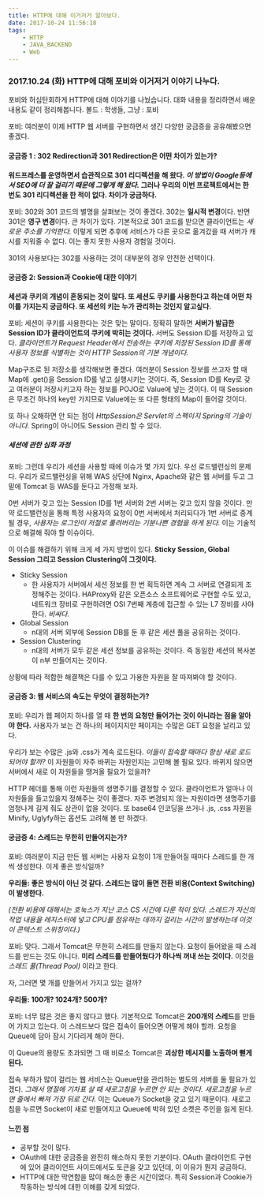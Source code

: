```yaml
---
title: HTTP에 대해 이거저거 알아보다.
date: 2017-10-24 11:56:18
tags:
    - HTTP
    - JAVA_BACKEND
    - Web
---
```


### 2017.10.24 (화) HTTP에 대해 포비와 이거저거 이야기 나누다. 

포비와 허심탄회하게 HTTP에 대해 이야기를 나눴습니다. 대화 내용을 정리하면서 배운 내용도 같이 정리해봅니다.
볼드 : 학생들, 그냥 : 포비




포비: 여러분이 이제 HTTP 웹 서버를 구현하면서 생긴 다양한 궁금증을 공유해봤으면 좋겠다. 

#### 궁금증 1 : 302 Redirection과 301 Redirection은 어떤 차이가 있는가? 

**워드프레스를 운영하면서 습관적으로 301 리디렉션을 해 왔다. *이 방법이 Google등에서 SEO에 더 잘 걸리기 때문에 그렇게 해 왔다.* 그러나 우리의 이번 프로젝트에서는 한 번도 301 리디렉션을 한 적이 없다. 차이가 궁금하다.**

포비: 302와 301 코드의 별명을 살펴보는 것이 좋겠다. 302는 **일시적 변경**이다. 반면 301은 **영구 변경**이다. 큰 차이가 있다.
기본적으로 301 코드를 받으면 클라이언트는 *새로운 주소를 기억한다.* 이렇게 되면 추후에 서비스가 다른 곳으로 옮겨갔을 때 서버가 캐시를 지워줄 수 없다. 이는 좋지 못한 사용자 경험일 것이다. 

301의 사용보다는 302를 사용하는 것이 대부분의 경우 안전한 선택이다. 

#### 궁금증 2: Session과 Cookie에 대한 이야기 

**세션과 쿠키의 개념이 혼동되는 것이 많다. 또 세션도 쿠키를 사용한다고 하는데 어떤 차이를 가지는지 궁금하다. 또 세션의 키는 누가 관리하는 것인지 알고싶다.**

포비: 세션이 쿠키를 사용한다는 것은 맞는 말이다. 정확히 말하면 **서버가 발급한 Session ID가 클라이언트의 쿠키에 박히는 것이다.** 서버도 Session ID를 저장하고 있다. *클라이언트가 Request Header에서 전송하는 쿠키에 저장된 Session ID를 통해 사용자 정보를 식별하는 것이 HTTP Session의 기본 개념이다.* 

Map구조로 된 저장소를 생각해보면 좋겠다. 여러분이 Session 정보를 쓰고자 할 때 Map에 .get()을 Session ID를 넣고 실행시키는 것이다. 즉, Session ID를 Key로 갖고 여러분이 저장시키고자 하는 정보를 POJO로 Value에 넣는 것이다. 이 때 Session은 무조건 하나의 key만 가지므로 Value에는 또 다른 형태의 Map이 들어갈 것이다. 

또 하나 오해하면 안 되는 점이 *HttpSession은 Servlet의 스펙이지 Spring의 기술이 아니다.* Spring이 아니어도 Session 관리 할 수 있다. 

##### 세션에 관한 심화 과정 

포비: 그런데 우리가 세션을 사용할 때에 이슈가 몇 가지 있다. 우선 로드밸런싱의 문제다. 우리가 로드밸런싱을 위해 WAS 상단에 Nginx, Apache와 같은 웹 서버를 두고 그 밑에 Tomcat 등 WAS를 둔다고 가정해 보자. 

0번 서버가 갖고 있는 Session ID를 1번 서버와 2번 서버는 갖고 있지 않을 것이다. 만약 로드밸런싱을 통해 특정 사용자의 요청이 0번 서버에서 처리되다가 1번 서버로 중계될 경우, *사용자는 로그인이 저절로 풀려버리는 기분나쁜 경험을 하게 된다.* 이는 기술적으로 해결해 줘야 할 이슈이다. 

이 이슈를 해결하기 위해 크게 세 가지 방법이 있다. **Sticky Session, Global Session 그리고 Session Clustering이 그것이다.** 

* Sticky Session
    * 한 사용자가 서버에서 세션 정보를 한 번 획득하면 계속 그 서버로 연결되게 조정해주는 것이다. HAProxy와 같은 오픈소스 소프트웨어로 구현할 수도 있고, 네트워크 장비로 구현하려면 OSI 7번째 계층에 접근할 수 있는 L7 장비를 사야 한다. *비싸다.*
* Global Session
    * n대의 서버 외부에 Session DB를 둔 후 같은 세션 풀을 공유하는 것이다. 
* Session Clustering
    * n대의 서버가 모두 같은 세션 정보를 공유하는 것이다. 즉 동일한 세션의 복사본이 n부 만들어지는 것이다. 

상황에 따라 적합한 해결책은 다를 수 있고 가용한 자원을 잘 따져봐야 할 것이다. 

#### 궁금증 3: 웹 서비스의 속도는 무엇이 결정하는가? 

포비: 우리가 웹 페이지 하나를 열 때 **한 번의 요청만 들어가는 것이 아니라는 점을 알아야 한다.** 사용자가 보는 건 하나의 페이지지만 페이지는 수많은 GET 요청을 날리고 있다. 

우리가 보는 수많은 .js와 .css가 계속 로드된다. *이들이 접속할 때마다 항상 새로 로드되어야 할까?* 이 자원들이 자주 바뀌는 자원인지는 고민해 볼 필요 있다. 바뀌지 않으면 서버에서 새로 이 자원들을 땡겨올 필요가 있을까? 

HTTP 헤더를 통해 이런 자원들의 생명주기를 결정할 수 있다. 클라이언트가 얼마나 이 자원들을 들고있을지 정해주는 것이 좋겠다. 자주 변경되지 않는 자원이라면 생명주기를 엄청나게 길게 줘도 상관이 없을 것이다. 또 base64 인코딩을 쓰거나 .js, .css 자원을 Minify, Uglyfy하는 옵션도 고려해 볼 만 하겠다. 

#### 궁금증 4: 스레드는 무한히 만들어지는가? 

포비: 여러분이 지금 만든 웹 서버는 사용자 요청이 1개 만들어질 때마다 스레드를 한 개씩 생성한다. 이게 좋은 방식일까? 

**우리들: 좋은 방식이 아닌 것 같다. 스레드는 많이 돌면 전환 비용(Context Switching)이 발생한다.**

*(전환 비용에 대해서는 호눅스가 지난 코스 CS 시간에 다룬 적이 있다. 스레드가 자신의 작업 내용을 레지스터에 넣고 CPU를 점유하는 데까지 걸리는 시간이 발생하는데 이것이 콘텍스트 스위칭이다.)* 

포비: 맞다. 그래서 Tomcat은 무한히 스레드를 만들지 않는다. 요청이 들어왔을 때 스레드를 만드는 것도 아니다.
**미리 스레드를 만들어뒀다가 하나씩 꺼내 쓰는 것이다.** 이것을 *스레드 풀(Thread Pool)* 이라고 한다.

자, 그러면 몇 개를 만들어서 가지고 있는 걸까? 

**우리들: 100개? 1024개? 500개?**

포비: 너무 많은 것은 좋지 않다고 했다. 기본적으로 Tomcat은 **200개의 스레드**를 만들어 가지고 있는다. 
이 스레드보다 많은 접속이 들어오면 어떻게 해야 할까. 요청을 Queue에 담아 잠시 기다리게 해야 한다. 

이 Queue의 용량도 초과되면 그 때 비로소 Tomcat은 **괴상한 메시지를 노출하며 뻗게 된다.** 

접속 부하가 많이 걸리는 웹 서비스는 Queue만을 관리하는 별도의 서버를 둘 필요가 있겠다. *그래서 명절에 기차표 살 때 새로고침을 누르면 안 되는 것이다. 새로고침을 누르면 줄에서 빠져 가장 뒤로 간다.* 이는 Queue가 Socket을 갖고 있기 때문이다. 새로고침을 누르면 Socket이 새로 만들어지고 Queue에 박혀 있던 소켓은 주인을 잃게 된다. 


#### 느낀 점

* 공부할 것이 많다. 
* OAuth에 대한 궁금증을 완전히 해소하지 못한 기분이다. OAuth 클라이언트 구현에 있어 클라이언트 사이드에서도 토큰을 갖고 있던데, 이 이유가 뭔지 궁금하다. 
* HTTP에 대한 막연함을 많이 해소한 좋은 시간이었다. 특히 Session과 Cookie가 작동하는 방식에 대한 이해를 갖게 되었다. 


